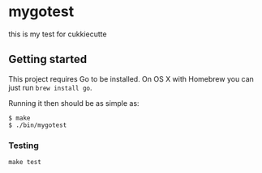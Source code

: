 # mygotest

this is my test for cukkiecutte

## Getting started

This project requires Go to be installed. On OS X with Homebrew you can just run `brew install go`.

Running it then should be as simple as:

```console
$ make
$ ./bin/mygotest
```

### Testing

``make test``